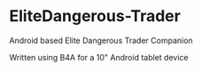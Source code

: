 # EliteDangerous-Trader
Android based Elite Dangerous Trader Companion

Written using B4A for a 10" Android tablet device
